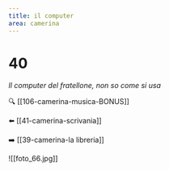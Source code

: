 ```yaml
---
title: il computer
area: camerina
---
```

# 40
_Il computer del fratellone, non so come si usa_

🔍 [[106-camerina-musica-BONUS]]

⬅️ [[41-camerina-scrivania]]

➡️ [[39-camerina-la libreria]]

![[foto_66.jpg]]